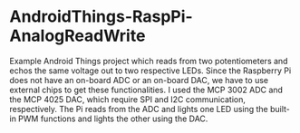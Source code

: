 # AndroidThings-RaspPi-AnalogReadWrite
Example Android Things project which reads from two potentiometers and echos the same voltage out to two respective LEDs. 
Since the Raspberry Pi does not have an on-board ADC or an on-board DAC, we have to use external chips to get these functionalities.
I used the MCP 3002 ADC and the MCP 4025 DAC, which require SPI and I2C communication, respectively. The Pi reads from the
ADC and lights one LED using the built-in PWM functions and lights the other using the DAC.
